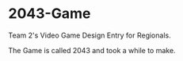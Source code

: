 # 2043-Game
Team 2's Video Game Design Entry for Regionals.

The Game is called 2043 and took a while to make.
